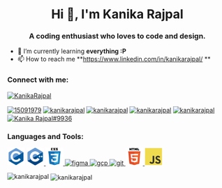 <h1 align="center">Hi 👋, I'm Kanika Rajpal</h1>
<h3 align="center">A coding enthusiast who loves to code and design. </h3>


- 🌱 I’m currently learning **everything :P**
- 📫 How to reach me **https://www.linkedin.com/in/kanikarajpal/ **

<h3 align="left">Connect with me:</h3>
<p align="left">
<a href="https://linkedin.com/in/kanikarajpal/" target="blank"><img align="center" src="https://raw.githubusercontent.com/rahuldkjain/github-profile-readme-generator/master/src/images/icons/Social/linked-in-alt.svg" alt="KanikaRajpal " height="30" width="40" /></a>

<a href="https://stackoverflow.com/users/19710630/ " target="blank"><img align="center" src="https://raw.githubusercontent.com/rahuldkjain/github-profile-readme-generator/master/src/images/icons/Social/stack-overflow.svg" alt="15091979" height="30" width="40" /></a>
<a href="https://instagram.com/kanika_rajpal_02" target="blank"><img align="center" src="https://raw.githubusercontent.com/rahuldkjain/github-profile-readme-generator/master/src/images/icons/Social/instagram.svg" alt="kanikarajpal " height="30" width="40" /></a>
<a href=" https://www.codechef.com/users/kanika_rajpal" target="blank"><img align="center" src="https://cdn.jsdelivr.net/npm/simple-icons@3.1.0/icons/codechef.svg" alt=" kanikarajpal " height="30" width="40" /></a>
<a href="https://www.hackerrank.com/kanikarajpal22" target="blank"><img align="center" src="https://raw.githubusercontent.com/rahuldkjain/github-profile-readme-generator/master/src/images/icons/Social/hackerrank.svg" alt="kanikarajpal" height="30" width="40" /></a>
<a href=" https://leetcode.com/kanikarajpal22" target="blank"><img align="center" src="https://raw.githubusercontent.com/rahuldkjain/github-profile-readme-generator/master/src/images/icons/Social/leet-code.svg" alt=" kanikarajpal " height="30" width="40" /></a>
<a href="https://discord.gg/ Kanika Rajpal#9936" target="blank"><img align="center" src="https://raw.githubusercontent.com/rahuldkjain/github-profile-readme-generator/master/src/images/icons/Social/discord.svg" alt="Kanika Rajpal#9936" height="30" width="40" /></a>
</p>


<h3 align="left">Languages and Tools:</h3>
<p align="left<a href="https://www.cprogramming.com/" target="_blank"> <img src="https://raw.githubusercontent.com/devicons/devicon/master/icons/c/c-original.svg" alt="c" width="40" height="40"/> </a> <a href="https://www.w3schools.com/cpp/" target="_blank"> <img src="https://raw.githubusercontent.com/devicons/devicon/master/icons/cplusplus/cplusplus-original.svg" alt="cplusplus" width="40" height="40"/> </a> <a href="https://www.w3schools.com/css/" target="_blank"> <img src="https://raw.githubusercontent.com/devicons/devicon/master/icons/css3/css3-original-wordmark.svg" alt="css3" width="40" height="40"/> </a> <a href="https://www.figma.com/" target="_blank"> <img src="https://www.vectorlogo.zone/logos/figma/figma-icon.svg" alt="figma" width="40" height="40"/> </a><a href="https://cloud.google.com" target="_blank"> <img src="https://www.vectorlogo.zone/logos/google_cloud/google_cloud-icon.svg" alt="gcp" width="40" height="40"/> </a> <a href="https://git-scm.com/" target="_blank"> <img src="https://www.vectorlogo.zone/logos/git-scm/git-scm-icon.svg" alt="git" width="40" height="40"/> </a> <a href="https://www.w3.org/html/" target="_blank"> <img src="https://raw.githubusercontent.com/devicons/devicon/master/icons/html5/html5-original-wordmark.svg" alt="html5" width="40" height="40"/> </a><a href="https://developer.mozilla.org/en-US/docs/Web/JavaScript" target="_blank"> <img src="https://raw.githubusercontent.com/devicons/devicon/master/icons/javascript/javascript-original.svg" alt="javascript" width="40" height="40"/> </a></p>

<p><img align="left" src="https://github-readme-stats.vercel.app/api/top-langs?username=kanikarajpal&show_icons=true&locale=en&layout=compact" alt="kanikarajpal" /></p>

<p>&nbsp;<img align="center" src="https://github-readme-stats.vercel.app/api?username=kanikarajpal&show_icons=true&locale=en" alt="kanikarajpal " /></p>

<p><img align="center" src="https://github-readme-streak-stats.herokuapp.com/?user=kanikarajpal &" alt=" kanikarajpal” /></p>
